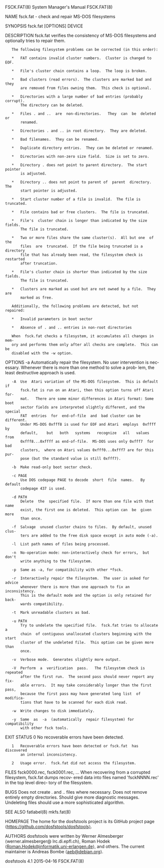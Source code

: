 FSCK.FAT(8)                System Manager's Manual                FSCK.FAT(8)

NAME
       fsck.fat - check and repair MS-DOS filesystems

SYNOPSIS
       fsck.fat [OPTIONS] DEVICE

DESCRIPTION
       fsck.fat verifies the consistency of MS-DOS filesystems and optionally
       tries to repair them.

       The following filesystem problems can be corrected (in this order):

       *   FAT contains invalid cluster numbers.  Cluster is changed to EOF.

       *   File's cluster chain contains a loop.  The loop is broken.

       *   Bad clusters (read errors).  The clusters are marked bad and  they
           are removed from files owning them.  This check is optional.

       *   Directories with a large number of bad entries (probably corrupt).
           The directory can be deleted.

       *   Files . and ..  are  non-directories.   They  can  be  deleted  or
           renamed.

       *   Directories . and .. in root directory.  They are deleted.

       *   Bad filenames.  They can be renamed.

       *   Duplicate directory entries.  They can be deleted or renamed.

       *   Directories with non-zero size field.  Size is set to zero.

       *   Directory . does not point to parent directory.  The start pointer
           is adjusted.

       *   Directory .. does not point to parent of  parent  directory.   The
           start pointer is adjusted.

       *   Start cluster number of a file is invalid.  The file is truncated.

       *   File contains bad or free clusters.  The file is truncated.

       *   File's  cluster chain is longer than indicated by the size fields.
           The file is truncated.

       *   Two or more files share the same cluster(s).  All but one  of  the
           files  are  truncated.  If the file being truncated is a directory
           file that has already been read, the filesystem check is restarted
           after truncation.

       *   File's cluster chain is shorter than indicated by the size fields.
           The file is truncated.

       *   Clusters are marked as used but are not owned by a file.  They are
           marked as free.

       Additionally, the following problems are detected, but not repaired:

       *   Invalid parameters in boot sector

       *   Absence of . and .. entries in non-root directories

       When  fsck.fat checks a filesystem, it accumulates all changes in mem‐
       ory and performs them only after all checks are complete.  This can be
       disabled with the -w option.

OPTIONS
       -a  Automatically repair the filesystem.  No user intervention is nec‐
           essary.  Whenever there is more than one method to solve  a  prob‐
           lem, the least destructive approach is used.

       -A  Use  Atari variation of the MS-DOS filesystem.  This is default if
           fsck.fat is run on an Atari, then this option turns off Atari for‐
           mat.   There are some minor differences in Atari format: Some boot
           sector fields are interpreted slightly different, and the  special
           FAT  entries  for  end-of-file  and  bad cluster can be different.
           Under MS-DOS 0xfff8 is used for EOF and Atari  employs  0xffff  by
           default,    but   both   systems   recognize   all   values   from
           0xfff8...0xffff as end-of-file.  MS-DOS uses only 0xfff7  for  bad
           clusters,  where on Atari values 0xfff0...0xfff7 are for this pur‐
           pose (but the standard value is still 0xfff7).

       -b  Make read-only boot sector check.

       -c PAGE
           Use DOS codepage PAGE to decode  short  file  names.   By  default
           codepage 437 is used.

       -d PATH
           Delete  the  specified file.  If more than one file with that name
           exist, the first one is deleted.  This option can  be  given  more
           than once.

       -f  Salvage  unused cluster chains to files.  By default, unused clus‐
           ters are added to the free disk space except in auto mode (-a).

       -l  List path names of files being processed.

       -n  No-operation mode: non-interactively check for errors,  but  don't
           write anything to the filesystem.

       -p  Same as -a, for compatibility with other *fsck.

       -r  Interactively repair the filesystem.  The user is asked for advice
           whenever there is more than one approach to fix an  inconsistency.
           This is the default mode and the option is only retained for back‐
           wards compatibility.

       -t  Mark unreadable clusters as bad.

       -u PATH
           Try to undelete the specified file.  fsck.fat tries to allocate  a
           chain  of contiguous unallocated clusters beginning with the start
           cluster of the undeleted file.  This option can be given more than
           once.

       -v  Verbose mode.  Generates slightly more output.

       -V  Perform  a  verification  pass.   The filesystem check is repeated
           after the first run.  The second pass should never report any fix‐
           able errors.  It may take considerably longer than the first pass,
           because the first pass may have generated long list  of  modifica‐
           tions that have to be scanned for each disk read.

       -w  Write changes to disk immediately.

       -y  Same  as  -a  (automatically  repair filesystem) for compatibility
           with other fsck tools.

EXIT STATUS
       0   No recoverable errors have been detected.

       1   Recoverable errors have been detected or fsck.fat  has  discovered
           an internal inconsistency.

       2   Usage error.  fsck.fat did not access the filesystem.

FILES
       fsck0000.rec, fsck0001.rec, ...
           When recovering from a corrupted filesystem, fsck.fat dumps recov‐
           ered data into files named 'fsckNNNN.rec' in the top level  direc‐
           tory of the filesystem.

BUGS
       Does  not  create  .  and  ..  files where necessary.  Does not remove
       entirely empty directories.  Should  give  more  diagnostic  messages.
       Undeleting files should use a more sophisticated algorithm.

SEE ALSO
       fatlabel(8)
       mkfs.fat(8)

HOMEPAGE
       The  home  for  the  dosfstools  project  is  its  GitHub project page
       ⟨https://github.com/dosfstools/dosfstools⟩.

AUTHORS
       dosfstools were written  by  Werner  Almesberger  ⟨werner.almesberger@
       lrc.di.epfl.ch⟩, Roman Hodek ⟨Roman.Hodek@informatik.uni-erlangen.de⟩,
       and others.  The current maintainer is Andreas Bombe ⟨aeb@debian.org⟩.

dosfstools 4.1                    2015-04-16                      FSCK.FAT(8)
